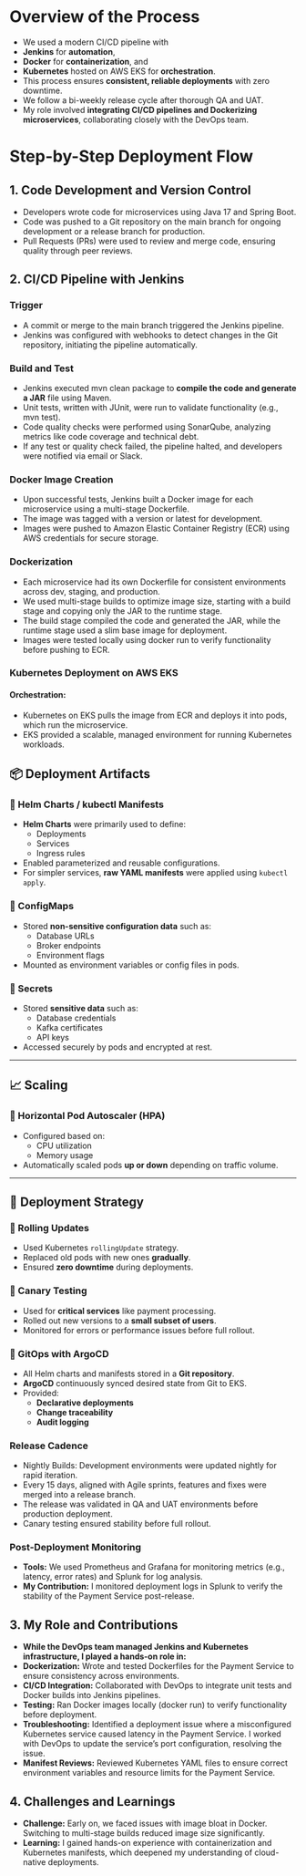 # Overview of the Process

- We used a modern CI/CD pipeline with
- **Jenkins** for **automation**, 
- **Docker** for **containerization**, and 
- **Kubernetes** hosted on AWS EKS for **orchestration**.
- This process ensures **consistent, reliable deployments** with zero downtime.
- We follow a bi-weekly release cycle after thorough QA and UAT. 
- My role involved **integrating CI/CD pipelines and Dockerizing microservices**, collaborating closely with the DevOps team.

# Step-by-Step Deployment Flow

## 1. Code Development and Version Control

- Developers wrote code for microservices using Java 17 and Spring Boot.
- Code was pushed to a Git repository on the main branch for ongoing development or a
  release branch for production.
- Pull Requests (PRs) were used to review and merge code, ensuring quality through peer reviews.

## 2. CI/CD Pipeline with Jenkins

### Trigger

- A commit or merge to the main branch triggered the Jenkins pipeline.
- Jenkins was configured with webhooks to detect changes in the Git repository, initiating the pipeline automatically.

### Build and Test

- Jenkins executed mvn clean package to **compile the code and generate a JAR** file using Maven.
- Unit tests, written with JUnit, were run to validate functionality (e.g., mvn test).
- Code quality checks were performed using SonarQube, analyzing metrics like code coverage and technical debt.
- If any test or quality check failed, the pipeline halted, and developers were notified via email or Slack.

### Docker Image Creation

- Upon successful tests, Jenkins built a Docker image for each microservice using a multi-stage Dockerfile.
- The image was tagged with a version or latest for development.
- Images were pushed to Amazon Elastic Container Registry (ECR) using AWS credentials for secure storage.

### Dockerization

- Each microservice had its own Dockerfile for consistent environments across dev, staging, and production.
- We used multi-stage builds to optimize image size, starting with a build stage and copying only the JAR to the runtime
  stage.
- The build stage compiled the code and generated the JAR, while the runtime stage used a slim base image for deployment.
- Images were tested locally using docker run to verify functionality before pushing to ECR.

### Kubernetes Deployment on AWS EKS

#### **Orchestration:**
- Kubernetes on EKS pulls the image from ECR and deploys it into pods, which run the microservice.
- EKS provided a scalable, managed environment for running Kubernetes workloads.

## 📦 Deployment Artifacts

### 🔹 Helm Charts / kubectl Manifests
- **Helm Charts** were primarily used to define:
  - Deployments
  - Services
  - Ingress rules
- Enabled parameterized and reusable configurations.
- For simpler services, **raw YAML manifests** were applied using `kubectl apply`.

### 🔹 ConfigMaps
- Stored **non-sensitive configuration data** such as:
  - Database URLs
  - Broker endpoints
  - Environment flags
- Mounted as environment variables or config files in pods.

### 🔹 Secrets
- Stored **sensitive data** such as:
  - Database credentials
  - Kafka certificates
  - API keys
- Accessed securely by pods and encrypted at rest.

---

## 📈 Scaling

### 🔸 Horizontal Pod Autoscaler (HPA)
- Configured based on:
  - CPU utilization
  - Memory usage
- Automatically scaled pods **up or down** depending on traffic volume.

---

## 🚀 Deployment Strategy

### 🔸 Rolling Updates
- Used Kubernetes `rollingUpdate` strategy.
- Replaced old pods with new ones **gradually**.
- Ensured **zero downtime** during deployments.

### 🔸 Canary Testing
- Used for **critical services** like payment processing.
- Rolled out new versions to a **small subset of users**.
- Monitored for errors or performance issues before full rollout.

### 🔸 GitOps with ArgoCD
- All Helm charts and manifests stored in a **Git repository**.
- **ArgoCD** continuously synced desired state from Git to EKS.
- Provided:
  - **Declarative deployments**
  - **Change traceability**
  - **Audit logging**

### Release Cadence

- Nightly Builds: Development environments were updated nightly for rapid iteration.
- Every 15 days, aligned with Agile sprints, features and fixes were merged into a release branch.
- The release was validated in QA and UAT environments before production deployment.
- Canary testing ensured stability before full rollout.

### Post-Deployment Monitoring

- **Tools:** We used Prometheus and Grafana for monitoring metrics (e.g., latency, error rates) and Splunk for log
  analysis.
- **My Contribution:** I monitored deployment logs in Splunk to verify the stability of the Payment Service
  post-release.

## 3. My Role and Contributions

- **While the DevOps team managed Jenkins and Kubernetes infrastructure, I played a hands-on role in:**
- **Dockerization:** Wrote and tested Dockerfiles for the Payment Service to ensure consistency across environments.
- **CI/CD Integration:** Collaborated with DevOps to integrate unit tests and Docker builds into Jenkins pipelines.
- **Testing:** Ran Docker images locally (docker run) to verify functionality before deployment.
- **Troubleshooting:** Identified a deployment issue where a misconfigured Kubernetes service caused latency in the
  Payment Service. I worked with DevOps to update the service’s port configuration, resolving the issue.
- **Manifest Reviews:** Reviewed Kubernetes YAML files to ensure correct environment variables and resource limits for
  the Payment Service.

## 4. Challenges and Learnings

- **Challenge:** Early on, we faced issues with image bloat in Docker. Switching to multi-stage builds reduced image
  size significantly.
- **Learning:** I gained hands-on experience with containerization and Kubernetes manifests, which deepened my
  understanding of cloud-native deployments.